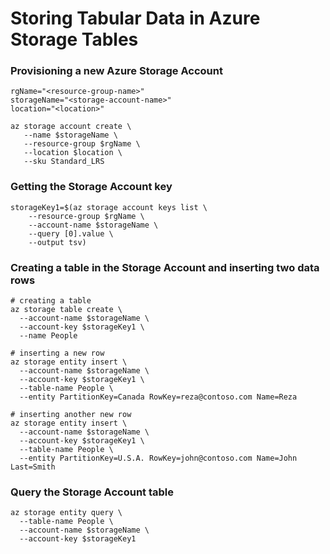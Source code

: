 # Storing Tabular Data in Azure Storage Tables


### Provisioning a new Azure Storage Account
```
rgName="<resource-group-name>"
storageName="<storage-account-name>"
location="<location>"

az storage account create \
   --name $storageName \
   --resource-group $rgName \
   --location $location \
   --sku Standard_LRS
```

### Getting the Storage Account key
```
storageKey1=$(az storage account keys list \
    --resource-group $rgName \
    --account-name $storageName \
    --query [0].value \
    --output tsv)
```

### Creating a table in the Storage Account and inserting two data rows
```
# creating a table
az storage table create \
  --account-name $storageName \
  --account-key $storageKey1 \
  --name People

# inserting a new row
az storage entity insert \
  --account-name $storageName \
  --account-key $storageKey1 \
  --table-name People \
  --entity PartitionKey=Canada RowKey=reza@contoso.com Name=Reza

# inserting another new row
az storage entity insert \
  --account-name $storageName \
  --account-key $storageKey1 \
  --table-name People \
  --entity PartitionKey=U.S.A. RowKey=john@contoso.com Name=John Last=Smith
```

### Query the Storage Account table
```
az storage entity query \
  --table-name People \
  --account-name $storageName \
  --account-key $storageKey1 
```